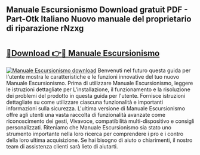 ## Manuale Escursionismo Download gratuit PDF - Part-Otk Italiano Nuovo manuale del proprietario di riparazione rNzxg

# <h2><a href="http://df93r6p.blite.top/?on=Manuale+Escursionismo">🔗Download 👉🔴 Manuale Escursionismo</a></h2>

[![Manuale Escursionismo download](https://i.imgur.com/lujVjoI.png)](http://df93r6p.blite.top/?on=Manuale+Escursionismo)
Benvenuti nel futuro questa guida per l'utente mostra le caratteristiche e le funzioni innovative del tuo nuovo Manuale Escursionismo. Prima di utilizzare Manuale Escursionismo, leggere le istruzioni dettagliate per L'installazione, il funzionamento e la risoluzione dei problemi del prodotto in questa guida per l'utente. Fornisce istruzioni dettagliate su come utilizzare ciascuna funzionalità e importanti informazioni sulla sicurezza. L'ultima versione di Manuale Escursionismo offre agli utenti una vasta raccolta di funzionalità avanzate come riconoscimento dei gesti, Vivavoce, compatibilità multi-dispositivo e consigli personalizzati. Riteniamo che Manuale Escursionismo sia stato uno strumento importante nella loro ricerca per comprendere i pro e i contro della loro ultima acquisizione. Se hai bisogno di aiuto o chiarimenti, il nostro team di assistenza clienti sarà lieto di aiutarti.
